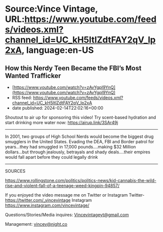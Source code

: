 # Source:Vince Vintage, URL:https://www.youtube.com/feeds/videos.xml?channel_id=UC_kH5ltlZdtFAY2qV_lp2xA, language:en-US

## How this Nerdy Teen Became the FBI’s Most Wanted Trafficker
 - [https://www.youtube.com/watch?v=zAvYgpI9YnQ](https://www.youtube.com/watch?v=zAvYgpI9YnQ)
 - RSS feed: https://www.youtube.com/feeds/videos.xml?channel_id=UC_kH5ltlZdtFAY2qV_lp2xA
 - date published: 2024-02-14T22:02:16+00:00

Shoutout to air up for sponsoring this video! Try scent-based hydration and start drinking more water now: https://airup.link/3SAr49j
_______________________
In 2001, two groups of High School Nerds would become the biggest drug smugglers in the United States. Evading the DEA, FBI and Border patrol for years...they had smuggled in 17,000 pounds....making $32 Million dollars...but through jealously, betrayals and shady deals….their empires would fall apart before they could legally drink
_________
SOURCES

https://www.rollingstone.com/politics/politics-news/kid-cannabis-the-wild-rise-and-violent-fall-of-a-teenage-weed-kingpin-94857/


If you enjoyed the video message me on Twitter or Instagram 
Twitter-  
https://twitter.com/_vincevintage
Instagram  
https://www.instagram.com/vincevintage/

Questions/Stories/Media inquires: Vincevintageyt@gmail.com

Management: vincev@night.co

